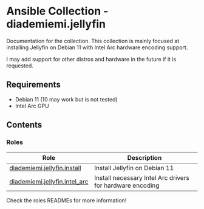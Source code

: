 # Ansible Collection - diademiemi.jellyfin

Documentation for the collection. This collection is mainly focused at installing Jellyfin on Debian 11 with Intel Arc hardware encoding support.  

I may add support for other distros and hardware in the future if it is requested.  

## Requirements
- Debian 11 (10 may work but is not tested)
- Intel Arc GPU

## Contents 

### Roles
Role | Description
--- | ---
[diademiemi.jellyfin.install](./roles/install/) | Install Jellyfin on Debian 11
[diademiemi.jellyfin.intel_arc](./roles/intel_arc/) | Install necessary Intel Arc drivers for hardware encoding

Check the roles READMEs for more information!  